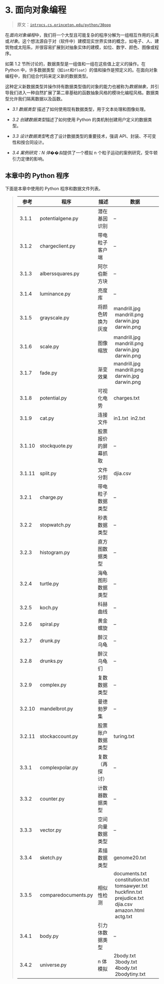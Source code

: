 # 3\. 面向对象编程

> 原文：[`introcs.cs.princeton.edu/python/30oop`](https://introcs.cs.princeton.edu/python/30oop)

在*面向对象编程*中，我们将一个大型且可能复杂的程序分解为一组相互作用的元素或*对象*。这个想法源自于对（软件中）建模现实世界实体的概念，如电子、人、建筑物或太阳系，并很容易扩展到对抽象实体的建模，如位、数字、颜色、图像或程序。

如第 1.2 节所讨论的，数据类型是一组值和一组在这些值上定义的操作。在 Python 中，许多数据类型（如`int`和`float`）的值和操作是预定义的。在面向对象编程中，我们组合代码来定义新的数据类型。

这种定义新数据类型并操作持有数据类型值的对象的能力也被称为*数据抽象*，并引导我们进入一种自然扩展了第二章基础的函数抽象风格的模块化编程风格。数据类型允许我们隔离数据以及函数。

+   *3.1 数据类型* 描述了如何使用现有数据类型，用于文本处理和图像处理。

+   *3.2 创建数据类型*描述了如何使用 Python 的类机制创建用户定义的数据类型。

+   *3.3 设计数据类型*考虑了设计数据类型的重要技术，强调 API、封装、不可变性和按合同设计。

+   *3.4 案例研究：N 体��拟*提供了一个模拟 n 个粒子运动的案例研究，受牛顿引力定律的影响。

## 本章中的 Python 程序

下面是本章中使用的 Python 程序和数据文件列表。

> | **参考** | **程序** | **描述** | **数据** |
> | --- | --- | --- | --- |
> | 3.1.1 | potentialgene.py | 潜在基因识别 | – |
> | 3.1.2 | chargeclient.py | 带电粒子客户端 | – |
> | 3.1.3 | alberssquares.py | 阿尔伯斯方块 | – |
> | 3.1.4 | luminance.py | 亮度库 | – |
> | 3.1.5 | grayscale.py | 将颜色转换为灰度 | mandrill.jpg  mandrill.png  darwin.jpg  darwin.png   |
> | 3.1.6 | scale.py | 图像缩放 | mandrill.jpg  mandrill.png  darwin.jpg  darwin.png   |
> | 3.1.7 | fade.py | 渐变效果 | mandrill.jpg  mandrill.png  darwin.jpg  darwin.png   |
> | 3.1.8 | potential.py | 可视化电势 | charges.txt   |
> | 3.1.9 | cat.py | 连接文件 | in1.txt  in2.txt   |
> | 3.1.10 | stockquote.py | 股票报价的屏幕抓取 | – |
> | 3.1.11 | split.py | 文件分割 | djia.csv   |
> | 3.2.1 | charge.py | 带电粒子数据类型 | – |
> | 3.2.2 | stopwatch.py | 秒表数据类型 | – |
> | 3.2.3 | histogram.py | 直方图数据类型 | – |
> | 3.2.4 | turtle.py | 海龟图形数据类型 | – |
> | 3.2.5 | koch.py | 科赫曲线 | – |
> | 3.2.6 | spiral.py | 黄金螺旋 | – |
> | 3.2.7 | drunk.py | 醉汉乌龟 | – |
> | 3.2.8 | drunks.py | 醉汉乌龟们 | – |
> | 3.2.9 | complex.py | 复数数据类型 | – |
> | 3.2.10 | mandelbrot.py | 曼德勃罗集 | – |
> | 3.2.11 | stockaccount.py | 股票账户数据类型 | turing.txt   |
> | 3.3.1 | complexpolar.py | 复数（再探讨） | – |
> | 3.3.2 | counter.py | 计数器数据类型 | – |
> | 3.3.3 | vector.py | 空间向量数据类型 | – |
> | 3.3.4 | sketch.py | 素描数据类型 | genome20.txt   |
> | 3.3.5 | comparedocuments.py | 相似性检测 | documents.txt  constitution.txt  tomsawyer.txt  huckfinn.txt  prejudice.txt  djia.csv  amazon.html  actg.txt   |
> | 3.4.1 | body.py | 引力体数据类型 | – |
> | 3.4.2 | universe.py | n 体模拟 | 2body.txt  3body.txt  4body.txt  2bodytiny.txt   |
